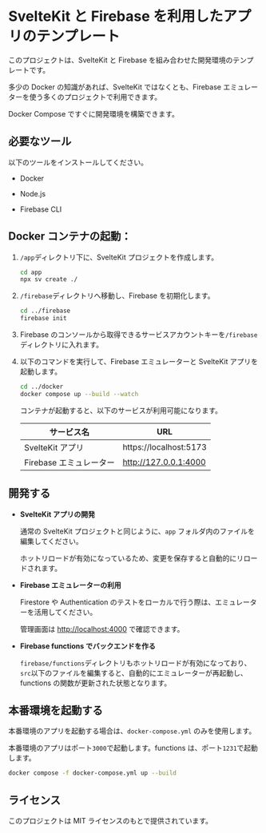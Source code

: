 # SvelteKit と Firebase を利用したアプリのテンプレート

このプロジェクトは、SvelteKit と Firebase を組み合わせた開発環境のテンプレートです。

多少の Docker の知識があれば、SvelteKit ではなくとも、Firebase エミュレーターを使う多くのプロジェクトで利用できます。

Docker Compose ですぐに開発環境を構築できます。

## 必要なツール

以下のツールをインストールしてください。

- Docker

- Node.js

- Firebase CLI

## Docker コンテナの起動：

1. `/app`ディレクトリ下に、SvelteKit プロジェクトを作成します。

   ```bash
   cd app
   npx sv create ./
   ```

2. `/firebase`ディレクトリへ移動し、Firebase を初期化します。

   ```bash
   cd ../firebase
   firebase init
   ```

3. Firebase のコンソールから取得できるサービスアカウントキーを`/firebase`ディレクトリに入れます。

4. 以下のコマンドを実行して、Firebase エミュレーターと SvelteKit アプリを起動します。

   ```bash
   cd ../docker
   docker compose up --build --watch
   ```

   コンテナが起動すると、以下のサービスが利用可能になります。

   | サービス名              | URL                    |
   | ----------------------- | ---------------------- |
   | SvelteKit アプリ        | https://localhost:5173 |
   | Firebase エミュレーター | http://127.0.0.1:4000  |

## 開発する

- **SvelteKit アプリの開発**

  通常の SvelteKit プロジェクトと同じように、`app` フォルダ内のファイルを編集してください。

  ホットリロードが有効になっているため、変更を保存すると自動的にリロードされます。

- **Firebase エミュレーターの利用**

  Firestore や Authentication のテストをローカルで行う際は、エミュレーターを活用してください。

  管理画面は [http://localhost:4000](http://localhost:4000) で確認できます。

- **Firebase functions でバックエンドを作る**

  `firebase/functions`ディレクトリもホットリロードが有効になっており、`src`以下のファイルを編集すると、自動的にエミュレーターが再起動し、functions の関数が更新された状態となります。

## 本番環境を起動する

本番環境のアプリを起動する場合は、`docker-compose.yml` のみを使用します。

本番環境のアプリはポート`3000`で起動します。functions は、ポート`1231`で起動します。

```bash
docker compose -f docker-compose.yml up --build
```

## ライセンス

このプロジェクトは MIT ライセンスのもとで提供されています。
